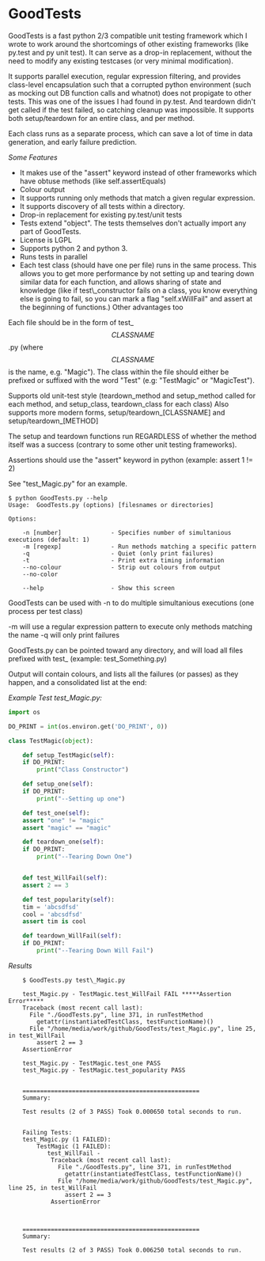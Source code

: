 GoodTests
============

GoodTests is a fast python 2/3 compatible unit testing framework which I wrote to work around the shortcomings of other existing frameworks (like py.test and py unit test).  It can serve as a drop-in replacement, without the need to modify any existing testcases (or very minimal modification).

It supports parallel execution, regular expression filtering, and provides class-level encapsulation such that a corrupted python environment (such as mocking out DB function calls and whatnot) does not propigate to other tests. This was one of the issues I had found in py.test. And teardown didn't get called if the test failed, so catching cleanup was impossible. It supports both setup/teardown for an entire class, and per method.

Each class runs as a separate process, which can save a lot of time in data generation, and early failure prediction.

*Some Features*
<ul>
<li>It makes use of the "assert" keyword instead of other frameworks which have obtuse methods (like self.assertEquals)</li>
<li> Colour output</li>
<li> It supports running only methods that match a given regular expression.</li>
<li> It supports discovery of all tests within a directory.</li>
<li> Drop-in replacement for existing py.test/unit tests</li>
<li> Tests extend "object". The tests themselves don't actually import any part of GoodTests.</li>
<li> License is LGPL</li>
<li> Supports python 2 and python 3.</li>
<li> Runs tests in parallel</li>
<li> Each test class (should have one per file) runs in the same process. This allows you to get more performance by not setting up and tearing down similar data for each function, and allows sharing of state and knowledge (like if test\_constructor fails on a class, you know everything else is going to fail, so you can mark a flag "self.xWillFail" and assert at the beginning of functions.) Other advantages too</li>
</ul>


Each file should be in the form of test\_$$CLASSNAME$$.py (where $$CLASSNAME$$ is the name, e.g. "Magic"). The class within the file should either be prefixed or suffixed with the word "Test" (e.g: "TestMagic" or "MagicTest"). 


Supports old unit-test style (teardown\_method and setup\_method called for each method, and setup\_class, teardown\_class for each class)
Also supports more modern forms, setup/teardown\_[CLASSNAME] and setup/teardown\_[METHOD]

The setup and teardown functions run REGARDLESS of whether the method itself was a success (contrary to some other unit testing frameworks).

Assertions should use the "assert" keyword in python (example: assert 1 != 2)

See "test\_Magic.py" for an example.


```
$ python GoodTests.py --help
Usage:  GoodTests.py (options) [filesnames or directories]

Options:

	-n [number]              - Specifies number of simultanious executions (default: 1)
	-m [regexp]              - Run methods matching a specific pattern
	-q                       - Quiet (only print failures)
	-t                       - Print extra timing information
	--no-colour              - Strip out colours from output
	--no-color

	--help                   - Show this screen
```
GoodTests can be used with -n to do multiple simultanious executions (one process per test class)

-m will use a regular expression pattern to execute only methods matching the name
-q will only print failures


GoodTests.py can be pointed toward any directory, and will load all files prefixed with test\_ (example: test\_Something.py)



Output will contain colours, and lists all the failures (or passes) as they happen, and a consolidated list at the end:

*Example Test test_Magic.py:*

```python
import os

DO_PRINT = int(os.environ.get('DO_PRINT', 0))

class TestMagic(object):

    def setup_TestMagic(self):
	if DO_PRINT:
	    print("Class Constructor")

    def setup_one(self):
	if DO_PRINT:
	    print("--Setting up one")

    def test_one(self):
	assert "one" != "magic"
	assert "magic" == "magic"

    def teardown_one(self):
	if DO_PRINT:
	    print("--Tearing Down One")


    def test_WillFail(self):
	assert 2 == 3

    def test_popularity(self):
	tim = 'abcsdfsd'
	cool = 'abcsdfsd'
	assert tim is cool

    def teardown_WillFail(self):
	if DO_PRINT:
	    print("--Tearing Down Will Fail")
```
*Results*
```
	$ GoodTests.py test\_Magic.py

	test_Magic.py - TestMagic.test_WillFail FAIL *****Assertion Error*****
	Traceback (most recent call last):
	  File "./GoodTests.py", line 371, in runTestMethod
	    getattr(instantiatedTestClass, testFunctionName)()
	  File "/home/media/work/github/GoodTests/test_Magic.py", line 25, in test_WillFail
	    assert 2 == 3
	AssertionError

	test_Magic.py - TestMagic.test_one PASS
	test_Magic.py - TestMagic.test_popularity PASS


	==================================================
	Summary:

	Test results (2 of 3 PASS) Took 0.000650 total seconds to run.


	Failing Tests:
	test_Magic.py (1 FAILED):
		TestMagic (1 FAILED):
		   test_WillFail - 
			Traceback (most recent call last):
			  File "./GoodTests.py", line 371, in runTestMethod
			    getattr(instantiatedTestClass, testFunctionName)()
			  File "/home/media/work/github/GoodTests/test_Magic.py", line 25, in test_WillFail
			    assert 2 == 3
			AssertionError
			


	==================================================
	Summary:

	Test results (2 of 3 PASS) Took 0.006250 total seconds to run.
```

